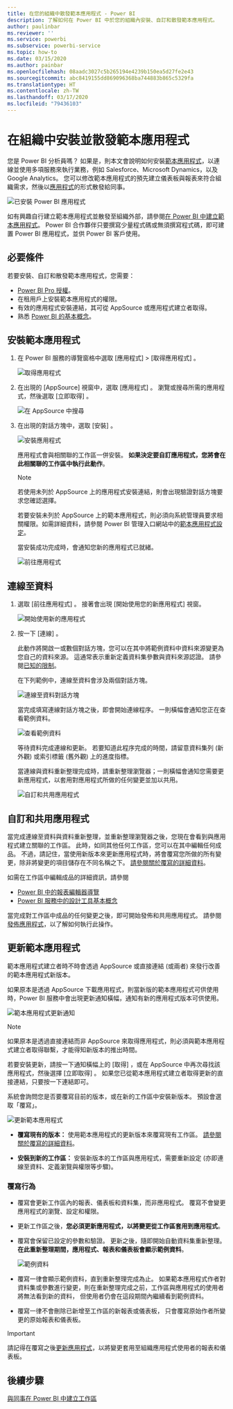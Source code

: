 ```yaml
---
title: 在您的組織中散發範本應用程式 - Power BI
description: 了解如何在 Power BI 中於您的組織內安裝、自訂和散發範本應用程式。
author: paulinbar
ms.reviewer: ''
ms.service: powerbi
ms.subservice: powerbi-service
ms.topic: how-to
ms.date: 03/15/2020
ms.author: painbar
ms.openlocfilehash: 08aadc3027c5b265194e4239b150ea5d27fe2e43
ms.sourcegitcommit: abc8419155dd869096368ba744883b865c5329fa
ms.translationtype: HT
ms.contentlocale: zh-TW
ms.lasthandoff: 03/17/2020
ms.locfileid: "79436103"
---
```

# <a name="install-and-distribute-template-apps-in-your-organization"></a>在組織中安裝並散發範本應用程式

您是 Power BI 分析員嗎？ 如果是，則本文會說明如何安裝[範本應用程式](service-template-apps-overview.md)，以連線並使用多項服務來執行業務，例如 Salesforce、Microsoft Dynamics，以及 Google Analytics。 您可以修改範本應用程式的預先建立儀表板與報表來符合組織需求，然後以[應用程式](consumer/end-user-apps.md)的形式散發給同事。 

![已安裝 Power BI 應用程式](media/service-template-apps-install-distribute/power-bi-get-apps.png)

如有興趣自行建立範本應用程式並散發至組織外部，請參閱[在 Power BI 中建立範本應用程式](service-template-apps-create.md)。 Power BI 合作夥伴只要撰寫少量程式碼或無須撰寫程式碼，即可建置 Power BI 應用程式，並供 Power BI 客戶使用。 

## <a name="prerequisites"></a>必要條件  

若要安裝、自訂和散發範本應用程式，您需要： 

* [Power BI Pro 授權](service-self-service-signup-for-power-bi.md)。
* 在租用戶上安裝範本應用程式的權限。
* 有效的應用程式安裝連結，其可從 AppSource 或應用程式建立者取得。
* 熟悉 [Power BI 的基本概念](service-basic-concepts.md)。

## <a name="install-a-template-app"></a>安裝範本應用程式

1. 在 Power BI 服務的導覽窗格中選取 [應用程式]   > [取得應用程式]  。

    ![取得應用程式](media/service-template-apps-install-distribute/power-bi-get-apps-arrow.png)

1. 在出現的 [AppSource] 視窗中，選取 [應用程式]  。 瀏覽或搜尋所需的應用程式，然後選取 [立即取得]  。

    ![在 AppSource 中搜尋](media/service-template-apps-install-distribute/power-bi-appsource.png)

1. 在出現的對話方塊中，選取 [安裝]  。

    ![安裝應用程式](media/service-template-apps-install-distribute/power-install-dialog.png)
    
    應用程式會與相關聯的工作區一併安裝。 **如果決定要自訂應用程式，您將會在此相關聯的工作區中執行此動作**。

    > [!NOTE]
    > 若使用未列於 AppSource 上的應用程式安裝連結，則會出現驗證對話方塊要求您確認選擇。
    >
    >若要安裝未列於 AppSource 上的範本應用程式，則必須向系統管理員要求相關權限。如需詳細資料，請參閱 Power BI 管理入口網站中的[範本應用程式設定](service-admin-portal.md#template-apps-settings)。

    當安裝成功完成時，會通知您新的應用程式已就緒。

    ![前往應用程式](media/service-template-apps-install-distribute/power-bi-go-to-app.png)

## <a name="connect-to-data"></a>連線至資料

1. 選取 [前往應用程式]  。 接著會出現 [開始使用您的新應用程式]  視窗。

   ![開始使用新的應用程式](media/service-template-apps-install-distribute/power-bi-template-app-get-started.png)

1. 按一下 [連線]  。
    
    此動作將開啟一或數個對話方塊，您可以在其中將範例資料中資料來源變更為您自己的資料來源。 這通常表示重新定義資料集參數與資料來源認證。 請參閱[已知的限制](service-template-apps-tips.md#known-limitations)。
    
    在下列範例中，連線至資料會涉及兩個對話方塊。

   ![連線至資料對話方塊](media/service-template-apps-install-distribute/power-bi-template-app-connect-to-data-dialogs.png)

    當完成填寫連線對話方塊之後，即會開始連線程序。 一則橫幅會通知您正在查看範例資料。

    ![查看範例資料](media/service-template-apps-install-distribute/power-bi-template-app-viewing-sample-data.png)

    等待資料完成連線和更新。 若要知道此程序完成的時間，請留意資料集列 (新外觀) 或索引標籤 (舊外觀) 上的進度指標。

   當連線與資料重新整理完成時，請重新整理瀏覽器；一則橫幅會通知您需要更新應用程式，以套用對應用程式所做的任何變更並加以共用。

    ![自訂和共用應用程式](media/service-template-apps-install-distribute/power-bi-template-app-customize-share.png)

## <a name="customize-and-share-the-app"></a>自訂和共用應用程式

當完成連線至資料與資料重新整理，並重新整理瀏覽器之後，您現在會看到與應用程式建立關聯的工作區。 此時，如同其他任何工作區，您可以在其中編輯任何成品。 不過，請記住，當使用新版本來更新應用程式時，將會覆寫您所做的所有變更，除非將變更的項目儲存在不同名稱之下。 [請參閱關於覆寫的詳細資料](#overwrite-behavior)。

如需在工作區中編輯成品的詳細資訊，請參閱
* [Power BI 中的報表編輯器導覽](service-the-report-editor-take-a-tour.md)
* [Power BI 服務中的設計工具基本概念](service-basic-concepts.md)

當完成對工作區中成品的任何變更之後，即可開始發佈和共用應用程式。 請參閱[發佈應用程式](service-create-distribute-apps.md#publish-your-app)，以了解如何執行此操作。

## <a name="update-a-template-app"></a>更新範本應用程式

範本應用程式建立者時不時會透過 AppSource 或直接連結 (或兩者) 來發行改善的範本應用程式新版本。

如果原本是透過 AppSource 下載應用程式，則當新版的範本應用程式可供使用時，Power BI 服務中會出現更新通知橫幅，通知有新的應用程式版本可供使用。

  ![範本應用程式更新通知](media/service-template-apps-install-distribute/power-bi-new-app-version-notification.png)

>[!NOTE]
>如果原本是透過直接連結而非 AppSource 來取得應用程式，則必須與範本應用程式建立者取得聯繫，才能得知新版本的推出時間。

  若要安裝更新，請按一下通知橫幅上的 [取得]  ，或在 AppSource 中再次尋找該應用程式，然後選擇 [立即取得]  。 如果您已從範本應用程式建立者取得更新的直接連結，只要按一下連結即可。
  
  系統會詢問您是否要覆寫目前的版本，或在新的工作區中安裝新版本。 預設會選取「覆寫」。

  ![更新範本應用程式](media/service-template-apps-install-distribute/power-bi-update-app-overwrite.png)

- **覆寫現有的版本：** 使用範本應用程式的更新版本來覆寫現有工作區。 [請參閱關於覆寫的詳細資料](#overwrite-behavior)。

- **安裝到新的工作區：** 安裝新版本的工作區與應用程式，需要重新設定 (亦即連線至資料、定義瀏覽與權限等步驟)。

### <a name="overwrite-behavior"></a>覆寫行為

* 覆寫會更新工作區內的報表、儀表板和資料集，而非應用程式。 覆寫不會變更應用程式的瀏覽、設定和權限。
* 更新工作區之後，**您必須更新應用程式，以將變更從工作區套用到應用程式**。
* 覆寫會保留已設定的參數和驗證。 更新之後，隨即開始自動資料集重新整理。 **在此重新整理期間，應用程式、報表和儀表板會顯示範例資料**。

  ![範例資料](media/service-template-apps-install-distribute/power-bi-sample-data.png)

* 覆寫一律會顯示範例資料，直到重新整理完成為止。 如果範本應用程式作者對資料集或參數進行變更，則在重新整理完成之前，工作區與應用程式的使用者將無法看到新的資料， 但使用者仍會在這段期間內繼續看到範例資料。
* 覆寫一律不會刪除已新增至工作區的新報表或儀表板， 只會覆寫原始作者所變更的原始報表和儀表板。

>[!IMPORTANT]
>請記得在覆寫之後[更新應用程式](#customize-and-share-the-app)，以將變更套用至組織應用程式使用者的報表和儀表板。

## <a name="next-steps"></a>後續步驟

[與同事在 Power BI 中建立工作區](service-create-workspaces.md)
